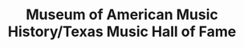 ---
layout: repo
title: "Museum of American Music History/Texas Music Hall of Fame"
id: 17371
permalink: repos/17371/
---